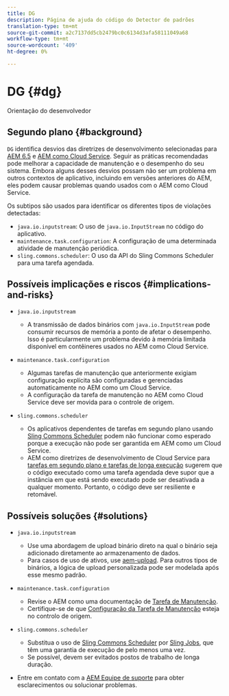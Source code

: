```yaml
---
title: DG
description: Página de ajuda do código do Detector de padrões
translation-type: tm+mt
source-git-commit: a2c7137dd5cb2479bc0c6134d3afa58111049a68
workflow-type: tm+mt
source-wordcount: '409'
ht-degree: 0%

---
```



# DG {#dg}

Orientação do desenvolvedor

## Segundo plano {#background}

`DG` identifica desvios das diretrizes de desenvolvimento selecionadas para  [AEM 6.5](https://experienceleague.adobe.com/docs/experience-manager-65/developing/introduction/dev-guidelines-bestpractices.html) e  [AEM como Cloud Service](https://experienceleague.adobe.com/docs/experience-manager-cloud-service/implementing/developing/development-guidelines.html). Seguir as práticas recomendadas pode melhorar a capacidade de manutenção e o desempenho do seu sistema. Embora alguns desses desvios possam não ser um problema em outros contextos de aplicativo, incluindo em versões anteriores do AEM, eles podem causar problemas quando usados com o AEM como Cloud Service.

Os subtipos são usados para identificar os diferentes tipos de violações detectadas:

* `java.io.inputstream`: O uso de  `java.io.InputStream` no código do aplicativo.
* `maintenance.task.configuration`: A configuração de uma determinada atividade de manutenção periódica.
* `sling.commons.scheduler`: O uso da API do Sling Commons Scheduler para uma tarefa agendada.

## Possíveis implicações e riscos {#implications-and-risks}

* `java.io.inputstream`
   * A transmissão de dados binários com `java.io.InputStream` pode consumir recursos de memória a ponto de afetar o desempenho. Isso é particularmente um problema devido à memória limitada disponível em contêineres usados no AEM como Cloud Service.

* `maintenance.task.configuration`
   * Algumas tarefas de manutenção que anteriormente exigiam configuração explícita são configuradas e gerenciadas automaticamente no AEM como um Cloud Service.
   * A configuração da tarefa de manutenção no AEM como Cloud Service deve ser movida para o controle de origem.

* `sling.commons.scheduler`
   * Os aplicativos dependentes de tarefas em segundo plano usando [Sling Commons Scheduler](https://sling.apache.org/documentation/bundles/scheduler-service-commons-scheduler.html) podem não funcionar como esperado porque a execução não pode ser garantida em AEM como um Cloud Service.
   * AEM como diretrizes de desenvolvimento de Cloud Service para [tarefas em segundo plano e tarefas de longa execução](https://experienceleague.adobe.com/docs/experience-manager-cloud-service/implementing/developing/development-guidelines.html#background-tasks-and-long-running-jobs) sugerem que o código executado como uma tarefa agendada deve supor que a instância em que está sendo executado pode ser desativada a qualquer momento. Portanto, o código deve ser resiliente e retomável.

## Possíveis soluções {#solutions}

* `java.io.inputstream`
   * Use uma abordagem de upload binário direto na qual o binário seja adicionado diretamente ao armazenamento de dados.
   * Para casos de uso de ativos, use [aem-upload](https://github.com/adobe/aem-upload). Para outros tipos de binários, a lógica de upload personalizada pode ser modelada após esse mesmo padrão.

* `maintenance.task.configuration`
   * Revise o AEM como uma documentação de [Tarefa de Manutenção](https://experienceleague.adobe.com/docs/experience-manager-cloud-service/operations/maintenance.html).
   * Certifique-se de que [Configuração da Tarefa de Manutenção](https://experienceleague.adobe.com/docs/experience-manager-cloud-service/implementing/deploying/overview.html#maintenance-tasks-configuration-in-source-control) esteja no controlo de origem.

* `sling.commons.scheduler`
   * Substitua o uso de [Sling Commons Scheduler](https://sling.apache.org/documentation/bundles/scheduler-service-commons-scheduler.html) por [Sling Jobs](https://sling.apache.org/documentation/bundles/apache-sling-eventing-and-job-handling.html#jobs-guarantee-of-processing), que têm uma garantia de execução de pelo menos uma vez.
   * Se possível, devem ser evitados postos de trabalho de longa duração.

* Entre em contato com a [AEM Equipe de suporte](https://helpx.adobe.com/enterprise/using/support-for-experience-cloud.html) para obter esclarecimentos ou solucionar problemas.
